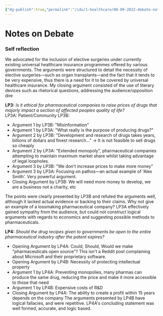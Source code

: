 ```yaml
---
{"dg-publish":true,"permalink":"/idu/1-healthcare/08-09-2022-debate-notes/","dgHomeLink":true,"dgPassFrontmatter":false,"dgShowLocalGraph":true}
---
```


# Notes on Debate
### Self reflection
We advocated for the inclusion of elective surgeries under currently existing universal healthcare insurance programmes offered by various governments. The arguments were structured to detail the necessity of elective surgeries—such as organ transplants—and the fact that it tends to be very expensive, thus there is a need for it to be covered by universal healthcare insurance. My closing argument consisted of the use of literary devices such as rhetorical questions, addressing the audience/opposition dire

**LP3:**
*Is it ethical for pharmaceutical companies to raise prices of drugs that majorly impact a section of affected peoples quality of life?*  
LP3A: Patient/Community
LP3B: 
- Argument 1 by LP3B: "Misinformation"
- Argument 1 by LP3A: "What really is the purpose of producing drugs?"
- Argument 2 by LP3B: "Development and research of drugs takes years, billions of dollars and finest research..." → It is not feasible to sell drugs so cheaply
- Argument 2 by LP3A: "Extended monopoly", pharmaceutical companies attempting to maintain maximum market share whilst taking advantage of legal loopholes.
- Argument 3 by LP3B: "We don't increase prices to make more money"
- Argument 3 by LP3A: Focusing on pathos—an actual example of 'Alex Smith'. Very powerful argument. 
- Closing Argument by LP3B: We will need more money to develop, we are a business not a charity, etc

The points were clearly presented by LP3B and refuted the arguments well, although it lacked actual evidence or backing to their claims. Why not give an example of a lossmaking pharmaceutical company? LP3A effectively gained sympathy from the audience, but could not construct logical arguments with regards to economics and suggesting possible methods to pharmaceuticals. 


**LP4:**
*Should the drug recipes given to governments be open to the entire pharmaceutical industry after the patent expires?*
- Opening Argument by LP4A: Could, Should, Would we make "pharmaceuticals open source"? This isn't a Reddit post complaining about Microsoft and their proprietary software.
- Opening Argument by LP4B: Necessity of protecting intellectual property
- Argument 1 by LP4A: Preventing monopolies, many pharmas can produce the same drug, reducing the price and make it more accessible to those that need
- Argument 1 by LP4B: Expensive costs of R&D
- Closing Argument by LP4A: The ability to create a profit within 15 years depends on the company
The arguments presented by LP4B have logical fallacies, and were repetitive. LP4A's concluding statement was well formed, accurate, and logic based.